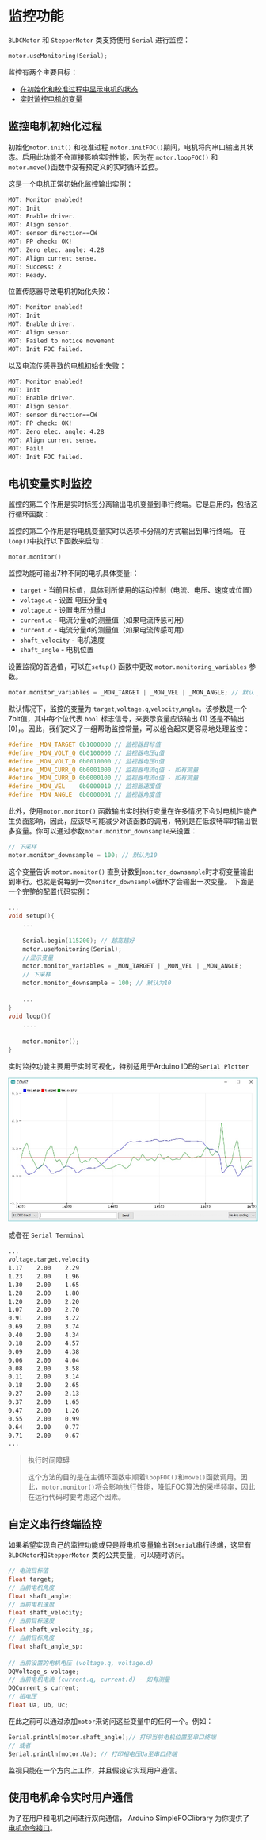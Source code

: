 

# 监控功能

 `BLDCMotor` 和 `StepperMotor` 类支持使用 `Serial` 进行监控：

```cpp
motor.useMonitoring(Serial);
```

监控有两个主要目标：
- [在初始化和校准过程中显示电机的状态](#monitoring-the-motor-init) 
- [实时监控电机的变量](#real-time-motor-variables-monitoring)

## 监控电机初始化过程
初始化`motor.init()` 和校准过程 `motor.initFOC()`期间，电机将向串口输出其状态。启用此功能不会直接影响实时性能，因为在 `motor.loopFOC()` 和`motor.move()`函数中没有预定义的实时循环监控。

这是一个电机正常初始化监控输出实例：

```sh
MOT: Monitor enabled!
MOT: Init
MOT: Enable driver.
MOT: Align sensor.
MOT: sensor direction==CW
MOT: PP check: OK!
MOT: Zero elec. angle: 4.28
MOT: Align current sense.
MOT: Success: 2
MOT: Ready.
```

位置传感器导致电机初始化失败：
```sh
MOT: Monitor enabled!
MOT: Init
MOT: Enable driver.
MOT: Align sensor.
MOT: Failed to notice movement
MOT: Init FOC failed.
```

以及电流传感导致的电机初始化失败：
```sh
MOT: Monitor enabled!
MOT: Init
MOT: Enable driver.
MOT: Align sensor.
MOT: sensor direction==CW
MOT: PP check: OK!
MOT: Zero elec. angle: 4.28
MOT: Align current sense.
MOT: Fail!
MOT: Init FOC failed.
```

## 电机变量实时监控

监控的第二个作用是实时标签分离输出电机变量到串行终端。它是启用的，包括这行循环函数：

监控的第二个作用是将电机变量实时以选项卡分隔的方式输出到串行终端。 在`loop()`中执行以下函数来启动：

```cpp
motor.monitor()
```

监控功能可输出7种不同的电机具体变量:：
- `target` - 当前目标值，具体到所使用的运动控制（电流、电压、速度或位置）
- `voltage.q` - 设置 电压分量q
- `voltage.d` - 设置电压分量d
- `current.q` - 电流分量q的测量值（如果电流传感可用）
- `current.d` - 电流分量d的测量值（如果电流传感可用）
- `shaft_velocity` - 电机速度
- `shaft_angle` - 电机位置

设置监视的首选值，可以在`setup()` 函数中更改 `motor.monitoring_variables` 参数。

```cpp
motor.monitor_variables = _MON_TARGET | _MON_VEL | _MON_ANGLE; // 默认 _MON_TARGET | _MON_VOLT_Q | _MON_VEL | _MON_ANGLE
```
默认情况下，监控的变量为 `target`,`voltage.q`,`velocity`,`angle`。该参数是一个7bit值，其中每个位代表 `bool` 标志信号，来表示变量应该输出 (1) 还是不输出 (0)，。因此，我们定义了一组帮助监控常量，可以组合起来更容易地处理监控：

```cpp
#define _MON_TARGET 0b1000000 // 监视器目标值
#define _MON_VOLT_Q 0b0100000 // 监视器电压q值
#define _MON_VOLT_D 0b0010000 // 监视器电压d值
#define _MON_CURR_Q 0b0001000 // 监视器电流q值 - 如有测量
#define _MON_CURR_D 0b0000100 // 监视器电流d值 - 如有测量
#define _MON_VEL    0b0000010 // 监视器速度值
#define _MON_ANGLE  0b0000001 // 监视器角度值
```

此外，使用`motor.monitor()` 函数输出实时执行变量在许多情况下会对电机性能产生负面影响，因此，应该尽可能减少对该函数的调用，特别是在低波特率时输出很多变量。你可以通过参数`motor.monitor_downsample`来设置：

```cpp
// 下采样
motor.monitor_downsample = 100; // 默认为10
```
这个变量告诉 `motor.monitor()` 直到计数到`monitor_downsample`时才将变量输出到串行。也就是说每到一次`monitor_downsample`循环才会输出一次变量。
下面是一个完整的配置代码实例：

```cpp
...
void setup(){
    ...

    Serial.begin(115200); // 越高越好
    motor.useMonitoring(Serial);
    //显示变量
    motor.monitor_variables = _MON_TARGET | _MON_VEL | _MON_ANGLE; 
    // 下采样
    motor.monitor_downsample = 100; // 默认为10
    
    ...
}
void loop(){
    ....

    motor.monitor();
}

```



实时监控功能主要用于实时可视化，特别适用于Arduino IDE的`Serial Plotter`

<img class="width60" src="extras/Images/plotter.jpg">

或者在 `Serial Terminal`
```sh
...
voltage,target,velocity
1.17	2.00	2.29
1.23	2.00	1.96
1.30	2.00	1.65
1.28	2.00	1.80
1.20	2.00	2.20
1.07	2.00	2.70
0.91	2.00	3.22
0.69	2.00	3.74
0.40	2.00	4.34
0.18	2.00	4.57
0.09	2.00	4.38
0.06	2.00	4.04
0.08	2.00	3.58
0.11	2.00	3.14
0.18	2.00	2.65
0.27	2.00	2.13
0.37	2.00	1.65
0.47	2.00	1.26
0.55	2.00	0.99
0.64	2.00	0.77
0.71	2.00	0.67
...
```

<blockquote class="warning"><p class="heading"> 执行时间障碍</p>
这个方法的目的是在主循环函数中顺着<code class="highlighter-rouge">loopFOC()</code>和<code class="highlighter-rouge">move()</code>函数调用。因此，<code class="highlighter-rouge">motor.monitor()</code>将会影响执行性能，降低FOC算法的采样频率，因此在运行代码时要考虑这个因素。  </blockquote>


## 自定义串行终端监控

如果希望实现自己的监控功能或只是将电机变量输出到`Serial`串行终端，这里有`BLDCMotor`和`StepperMotor` 类的公共变量，可以随时访问。

```cpp
// 电流目标值
float target;
// 当前电机角度
float shaft_angle;
// 当前电机速度
float shaft_velocity;
// 当前目标速度
float shaft_velocity_sp;
// 当前目标角度
float shaft_angle_sp;

// 当前设置的电机电压 (voltage.q, voltage.d)
DQVoltage_s voltage;
// 当前电机电流 (current.q, current.d) - 如有测量
DQCurrent_s current;
// 相电压
float Ua, Ub, Uc;

```
在此之前可以通过添加`motor`来访问这些变量中的任何一个。例如：

```cpp
Serial.println(motor.shaft_angle);// 打印当前电机位置至串口终端
// 或者
Serial.println(motor.Ua); // 打印相电压Ua至串口终端
```

监视只能在一个方向上工作，并且假设它实现用户通信。

## 使用电机命令实时用户通信

为了在用户和电机之间进行双向通信， Arduino <span class="simple">Simple<span class="foc">FOC</span>library</span>  为你提供了 [电机命令接口](communication)。
